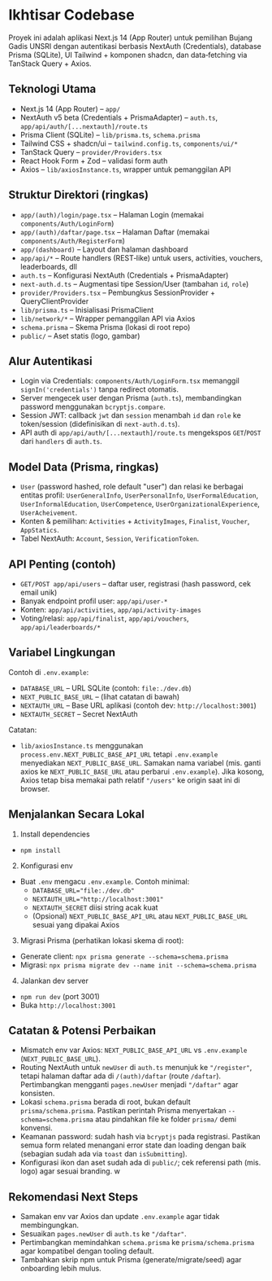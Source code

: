 # Ikhtisar Codebase

Proyek ini adalah aplikasi Next.js 14 (App Router) untuk pemilihan Bujang Gadis UNSRI dengan autentikasi berbasis NextAuth (Credentials), database Prisma (SQLite), UI Tailwind + komponen shadcn, dan data‐fetching via TanStack Query + Axios.

## Teknologi Utama

- Next.js 14 (App Router) – `app/`
- NextAuth v5 beta (Credentials + PrismaAdapter) – `auth.ts`, `app/api/auth/[...nextauth]/route.ts`
- Prisma Client (SQLite) – `lib/prisma.ts`, `schema.prisma`
- Tailwind CSS + shadcn/ui – `tailwind.config.ts`, `components/ui/*`
- TanStack Query – `provider/Providers.tsx`
- React Hook Form + Zod – validasi form auth
- Axios – `lib/axiosInstance.ts`, wrapper untuk pemanggilan API

## Struktur Direktori (ringkas)

- `app/(auth)/login/page.tsx` – Halaman Login (memakai `components/Auth/LoginForm`)
- `app/(auth)/daftar/page.tsx` – Halaman Daftar (memakai `components/Auth/RegisterForm`)
- `app/(dashboard)` – Layout dan halaman dashboard
- `app/api/*` – Route handlers (REST‐like) untuk users, activities, vouchers, leaderboards, dll
- `auth.ts` – Konfigurasi NextAuth (Credentials + PrismaAdapter)
- `next-auth.d.ts` – Augmentasi tipe Session/User (tambahan `id`, `role`)
- `provider/Providers.tsx` – Pembungkus SessionProvider + QueryClientProvider
- `lib/prisma.ts` – Inisialisasi PrismaClient
- `lib/network/*` – Wrapper pemanggilan API via Axios
- `schema.prisma` – Skema Prisma (lokasi di root repo)
- `public/` – Aset statis (logo, gambar)

## Alur Autentikasi

- Login via Credentials: `components/Auth/LoginForm.tsx` memanggil `signIn('credentials')` tanpa redirect otomatis.
- Server mengecek user dengan Prisma (`auth.ts`), membandingkan password menggunakan `bcryptjs.compare`.
- Session JWT: callback `jwt` dan `session` menambah `id` dan `role` ke token/session (didefinisikan di `next-auth.d.ts`).
- API auth di `app/api/auth/[...nextauth]/route.ts` mengekspos `GET`/`POST` dari `handlers` di `auth.ts`.

## Model Data (Prisma, ringkas)

- `User` (password hashed, role default "user") dan relasi ke berbagai entitas profil: `UserGeneralInfo`, `UserPersonalInfo`, `UserFormalEducation`, `UserInformalEducation`, `UserCompetence`, `UserOrganizationalExperience`, `UserAcheivement`.
- Konten & pemilihan: `Activities` + `ActivityImages`, `Finalist`, `Voucher`, `AppStatics`.
- Tabel NextAuth: `Account`, `Session`, `VerificationToken`.

## API Penting (contoh)

- `GET/POST app/api/users` – daftar user, registrasi (hash password, cek email unik)
- Banyak endpoint profil user: `app/api/user-*`
- Konten: `app/api/activities`, `app/api/activity-images`
- Voting/relasi: `app/api/finalist`, `app/api/vouchers`, `app/api/leaderboards/*`

## Variabel Lingkungan

Contoh di `.env.example`:

- `DATABASE_URL` – URL SQLite (contoh: `file:./dev.db`)
- `NEXT_PUBLIC_BASE_URL` – (lihat catatan di bawah)
- `NEXTAUTH_URL` – Base URL aplikasi (contoh dev: `http://localhost:3001`)
- `NEXTAUTH_SECRET` – Secret NextAuth

Catatan:

- `lib/axiosInstance.ts` menggunakan `process.env.NEXT_PUBLIC_BASE_API_URL` tetapi `.env.example` menyediakan `NEXT_PUBLIC_BASE_URL`. Samakan nama variabel (mis. ganti axios ke `NEXT_PUBLIC_BASE_URL` atau perbarui `.env.example`). Jika kosong, Axios tetap bisa memakai path relatif `"/users"` ke origin saat ini di browser.

## Menjalankan Secara Lokal

1. Install dependencies

- `npm install`

2. Konfigurasi env

- Buat `.env` mengacu `.env.example`. Contoh minimal:
  - `DATABASE_URL="file:./dev.db"`
  - `NEXTAUTH_URL="http://localhost:3001"`
  - `NEXTAUTH_SECRET` diisi string acak kuat
  - (Opsional) `NEXT_PUBLIC_BASE_API_URL` atau `NEXT_PUBLIC_BASE_URL` sesuai yang dipakai Axios

3. Migrasi Prisma (perhatikan lokasi skema di root):

- Generate client: `npx prisma generate --schema=schema.prisma`
- Migrasi: `npx prisma migrate dev --name init --schema=schema.prisma`

4. Jalankan dev server

- `npm run dev` (port 3001)
- Buka `http://localhost:3001`

## Catatan & Potensi Perbaikan

- Mismatch env var Axios: `NEXT_PUBLIC_BASE_API_URL` vs `.env.example` (`NEXT_PUBLIC_BASE_URL`).
- Routing NextAuth untuk `newUser` di `auth.ts` menunjuk ke `"/register"`, tetapi halaman daftar ada di `/(auth)/daftar` (route `/daftar`). Pertimbangkan mengganti `pages.newUser` menjadi `"/daftar"` agar konsisten.
- Lokasi `schema.prisma` berada di root, bukan default `prisma/schema.prisma`. Pastikan perintah Prisma menyertakan `--schema=schema.prisma` atau pindahkan file ke folder `prisma/` demi konvensi.
- Keamanan password: sudah hash via `bcryptjs` pada registrasi. Pastikan semua form related menangani error state dan loading dengan baik (sebagian sudah ada via `toast` dan `isSubmitting`).
- Konfigurasi ikon dan aset sudah ada di `public/`; cek referensi path (mis. logo) agar sesuai branding.
  w

## Rekomendasi Next Steps

- Samakan env var Axios dan update `.env.example` agar tidak membingungkan.
- Sesuaikan `pages.newUser` di `auth.ts` ke `"/daftar"`.
- Pertimbangkan memindahkan `schema.prisma` ke `prisma/schema.prisma` agar kompatibel dengan tooling default.
- Tambahkan skrip npm untuk Prisma (generate/migrate/seed) agar onboarding lebih mulus.
